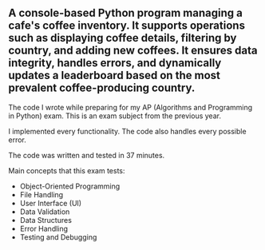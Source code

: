 ## A console-based Python program managing a cafe's coffee inventory. It supports operations such as displaying coffee details, filtering by country, and adding new coffees. It ensures data integrity, handles errors, and dynamically updates a leaderboard based on the most prevalent coffee-producing country. ##

The code I wrote while preparing for my AP (Algorithms and Programming in Python) exam. This is an exam subject from the previous year.

I implemented every functionality. The code also handles every possible error.

The code was written and tested in 37 minutes.

Main concepts that this exam tests:
 - Object-Oriented Programming
 - File Handling
 - User Interface (UI)
 - Data Validation
 - Data Structures
 - Error Handling
 - Testing and Debugging
